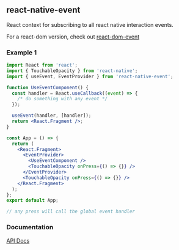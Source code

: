 ## react-native-event

React context for subscribing to all react native interaction events.

For a react-dom version, check out [react-dom-event](https://www.npmjs.com/package/react-dom-event)

### Example 1

```jsx
import React from 'react';
import { TouchableOpacity } from 'react-native';
import { useEvent, EventProvider } from 'react-native-event';

function UseEventComponent() {
  const handler = React.useCallback((event) => {
    /* do something with any event */
  });

  useEvent(handler, [handler]);
  return <React.Fragment />;
}

const App = () => {
  return (
    <React.Fragment>
      <EventProvider>
        <UseEventComponent />
        <TouchableOpacity onPress={() => {}} />
      </EventProvider>
      <TouchableOpacity onPress={() => {}} />
    </React.Fragment>
  );
};
export default App;

// any press will call the global event handler
```

### Documentation

[API Docs](https://kmalakoff.github.io/react-native-event/)
